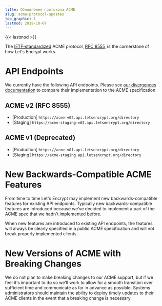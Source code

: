 ```yaml
---
title: Обновления протокола ACME
slug: acme-protocol-updates
top_graphic: 1
lastmod: 2019-10-07
---
```


{{< lastmod >}}

The [IETF-standardized](https://letsencrypt.org/2019/03/11/acme-protocol-ietf-standard.html) ACME protocol, [RFC 8555](https://datatracker.ietf.org/doc/rfc8555/), is the cornerstone of how Let's Encrypt works.

# API Endpoints

We currently have the following API endpoints. Please see [our divergences documentation](https://github.com/letsencrypt/boulder/blob/master/docs/acme-divergences.md) to compare their implementation to the ACME specification.

## ACME v2 (RFC 8555)

* [Production] `https://acme-v02.api.letsencrypt.org/directory`
* [Staging] `https://acme-staging-v02.api.letsencrypt.org/directory`

## ACME v1 (Deprecated)

* [Production] `https://acme-v01.api.letsencrypt.org/directory`
* [Staging] `https://acme-staging.api.letsencrypt.org/directory`

# New Backwards-Compatible ACME Features

From time to time Let's Encrypt may implement new backwards-compatible features for existing API endpoints. Typically new backwards-compatible features are introduced because we've decided to implement a part of the ACME spec that we hadn't implemented before.

When new features are introduced to existing API endpoints, the features will always be clearly specified in a public ACME specification and will not break properly implemented clients.

# New Versions of ACME with Breaking Changes

We do not plan to make breaking changes to our ACME support, but if we feel it's important to do so we'll work to allow for a smooth transition over sufficient time and communicate as far in advance as possible. Systems administrators should maintain the ability to deploy timely updates to their ACME clients in the event that a breaking change is necessary.
